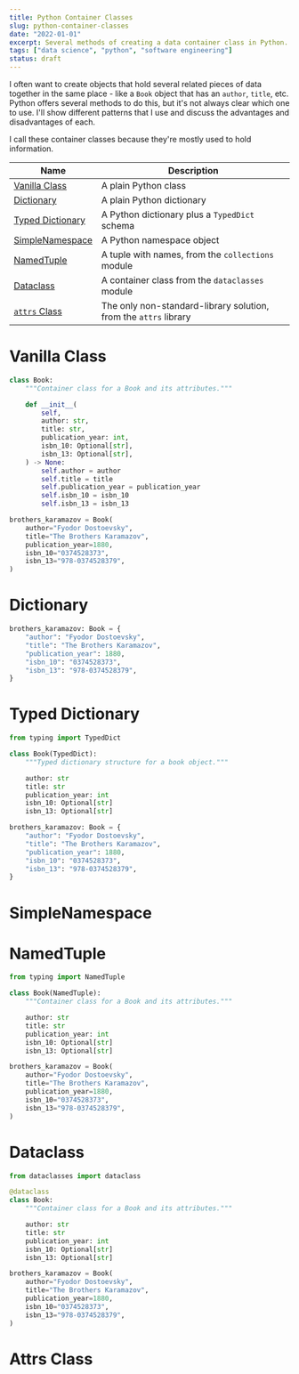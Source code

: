 ```yaml
---
title: Python Container Classes
slug: python-container-classes
date: "2022-01-01"
excerpt: Several methods of creating a data container class in Python.
tags: ["data science", "python", "software engineering"]
status: draft
---
```


I often want to create objects that hold several related pieces of data together in the same place - like a `Book` object that has an `author`, `title`, etc. Python offers several methods to do this, but it's not always clear which one to use. I'll show different patterns that I use and discuss the advantages and disadvantages of each.

I call these container classes because they're mostly used to hold information.

| Name                                             | Description                                                      |
| ------------------------------------------------ | ---------------------------------------------------------------- |
| <a href="#vanilla-class">Vanilla Class</a>       | A plain Python class                                             |
| <a href="#dictionary">Dictionary</a>             | A plain Python dictionary                                        |
| <a href="#typed-dictionary">Typed Dictionary</a> | A Python dictionary plus a `TypedDict` schema                    |
| <a href="#simplenamespace">SimpleNamespace</a>   | A Python namespace object                                        |
| <a href="#namedtuple">NamedTuple</a>             | A tuple with names, from the `collections` module                |
| <a href="#dataclass">Dataclass</a>               | A container class from the `dataclasses` module                  |
| <a href="#attrs-class">`attrs` Class</a>         | The only non-standard-library solution, from the `attrs` library |

<h1 id="vanilla-class">Vanilla Class</h1>

```python
class Book:
    """Container class for a Book and its attributes."""

    def __init__(
        self,
        author: str,
        title: str,
        publication_year: int,
        isbn_10: Optional[str],
        isbn_13: Optional[str],
    ) -> None:
        self.author = author
        self.title = title
        self.publication_year = publication_year
        self.isbn_10 = isbn_10
        self.isbn_13 = isbn_13

brothers_karamazov = Book(
    author="Fyodor Dostoevsky",
    title="The Brothers Karamazov",
    publication_year=1880,
    isbn_10="0374528373",
    isbn_13="978-0374528379",
)

```

<h1 id="dictionary">Dictionary</h1>

```python
brothers_karamazov: Book = {
    "author": "Fyodor Dostoevsky",
    "title": "The Brothers Karamazov",
    "publication_year": 1880,
    "isbn_10": "0374528373",
    "isbn_13": "978-0374528379",
}
```

<h1 id="typed-dictionary">Typed Dictionary</h1>

```python
from typing import TypedDict

class Book(TypedDict):
    """Typed dictionary structure for a book object."""

    author: str
    title: str
    publication_year: int
    isbn_10: Optional[str]
    isbn_13: Optional[str]

brothers_karamazov: Book = {
    "author": "Fyodor Dostoevsky",
    "title": "The Brothers Karamazov",
    "publication_year": 1880,
    "isbn_10": "0374528373",
    "isbn_13": "978-0374528379",
}
```

<h1 id="simplenamespace">SimpleNamespace</h1>

<h1 id="namedtuple">NamedTuple</h1>

```python
from typing import NamedTuple

class Book(NamedTuple):
    """Container class for a Book and its attributes."""

    author: str
    title: str
    publication_year: int
    isbn_10: Optional[str]
    isbn_13: Optional[str]

brothers_karamazov = Book(
    author="Fyodor Dostoevsky",
    title="The Brothers Karamazov",
    publication_year=1880,
    isbn_10="0374528373",
    isbn_13="978-0374528379",
)
```

<h1 id="dataclass">Dataclass</h1>

```python
from dataclasses import dataclass

@dataclass
class Book:
    """Container class for a Book and its attributes."""

    author: str
    title: str
    publication_year: int
    isbn_10: Optional[str]
    isbn_13: Optional[str]

brothers_karamazov = Book(
    author="Fyodor Dostoevsky",
    title="The Brothers Karamazov",
    publication_year=1880,
    isbn_10="0374528373",
    isbn_13="978-0374528379",
)
```

<h1 id="attrs-class">Attrs Class</h1>
